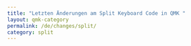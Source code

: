 ```yaml
---
title: "Letzten Änderungen am Split Keyboard Code in QMK "
layout: qmk-category
permalink: /de/changes/split/
category: split
---
```

